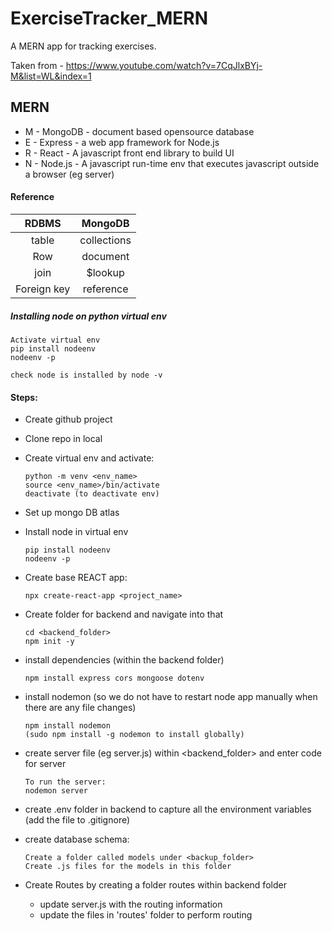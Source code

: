 # ExerciseTracker_MERN

A MERN app for tracking exercises.

Taken from - https://www.youtube.com/watch?v=7CqJlxBYj-M&list=WL&index=1

## MERN

- M - MongoDB - document based opensource database
- E - Express - a web app framework for Node.js
- R - React - A javascript front end library to build UI
- N - Node.js - A javascript run-time env that executes javascript outside a browser (eg server)

#### Reference

|    RDBMS    |   MongoDB   |
| :---------: | :---------: |
|    table    | collections |
|     Row     |  document   |
|    join     |   $lookup   |
| Foreign key |  reference  |

##### Installing node on python virtual env

    Activate virtual env
    pip install nodeenv
    nodeenv -p

    check node is installed by node -v

#### Steps:

- Create github project
- Clone repo in local
- Create virtual env and activate:
  ```
  python -m venv <env_name>
  source <env_name>/bin/activate
  deactivate (to deactivate env)
  ```
- Set up mongo DB atlas
- Install node in virtual env
  ```
  pip install nodeenv
  nodeenv -p
  ```
- Create base REACT app:
  ```
  npx create-react-app <project_name>
  ```
- Create folder for backend and navigate into that
  ```
  cd <backend_folder>
  npm init -y
  ```
- install dependencies (within the backend folder)
  ```
  npm install express cors mongoose dotenv
  ```
- install nodemon (so we do not have to restart node app manually when there are any file changes)
  ```
  npm install nodemon
  (sudo npm install -g nodemon to install globally)
  ```
- create server file (eg server.js) within <backend_folder> and enter code for server
  ```
  To run the server:
  nodemon server
  ```
- create .env folder in backend to capture all the environment variables (add the file to .gitignore)

- create database schema:
  ```
  Create a folder called models under <backup_folder>
  Create .js files for the models in this folder
  ```
- Create Routes by creating a folder routes within backend folder
  - update server.js with the routing information
  - update the files in 'routes' folder to perform routing

